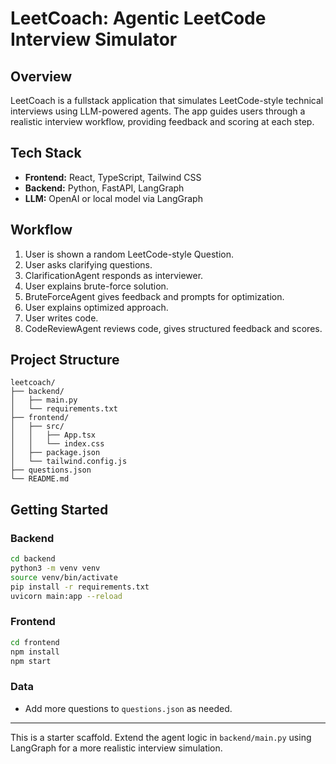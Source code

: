 # LeetCoach: Agentic LeetCode Interview Simulator

## Overview
LeetCoach is a fullstack application that simulates LeetCode-style technical interviews using LLM-powered agents. The app guides users through a realistic interview workflow, providing feedback and scoring at each step.

## Tech Stack
- **Frontend:** React, TypeScript, Tailwind CSS
- **Backend:** Python, FastAPI, LangGraph
- **LLM:** OpenAI or local model via LangGraph

## Workflow
1. User is shown a random LeetCode-style Question.
2. User asks clarifying questions.
3. ClarificationAgent responds as interviewer.
4. User explains brute-force solution.
5. BruteForceAgent gives feedback and prompts for optimization.
6. User explains optimized approach.
7. User writes code.
8. CodeReviewAgent reviews code, gives structured feedback and scores.

## Project Structure
```
leetcoach/
├── backend/
│   ├── main.py
│   └── requirements.txt
├── frontend/
│   ├── src/
│   │   ├── App.tsx
│   │   └── index.css
│   ├── package.json
│   └── tailwind.config.js
├── questions.json
└── README.md
```

## Getting Started

### Backend
```bash
cd backend
python3 -m venv venv
source venv/bin/activate
pip install -r requirements.txt
uvicorn main:app --reload
```

### Frontend
```bash
cd frontend
npm install
npm start
```

### Data
- Add more questions to `questions.json` as needed.

---
This is a starter scaffold. Extend the agent logic in `backend/main.py` using LangGraph for a more realistic interview simulation. 